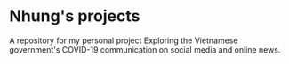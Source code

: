 # Nhung's projects
A repository for my personal project
Exploring the Vietnamese government's COVID-19 communication on social media and online news.

